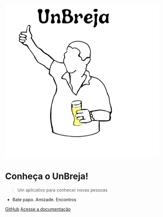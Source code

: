 
![logo](../docs//assets/logounbreja.png)

# Conheça o UnBreja!

> Um aplicativo para conhecer novas pessoas

- Bate papo. Amizade. Encontros

[GitHub](https://github.com/UnBArqDsw2024-1/2024.1_G8_UnBreja)
[Acesse a documentação](#unbreja)